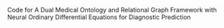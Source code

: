 Code for A Dual Medical Ontology and Relational Graph Framework with Neural Ordinary Differential Equations for Diagnostic Prediction
